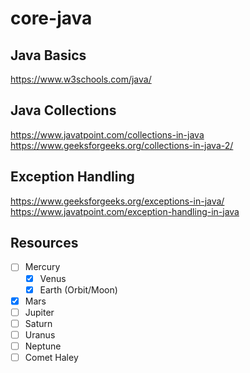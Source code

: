 # core-java

## Java Basics 
https://www.w3schools.com/java/

## Java Collections 
https://www.javatpoint.com/collections-in-java 
<br>
https://www.geeksforgeeks.org/collections-in-java-2/

## Exception Handling 
https://www.geeksforgeeks.org/exceptions-in-java/
<br>
https://www.javatpoint.com/exception-handling-in-java

## Resources

- [ ] Mercury
  - [x] Venus
  - [x] Earth (Orbit/Moon)
- [x] Mars
- [ ] Jupiter
- [ ] Saturn
- [ ] Uranus
- [ ] Neptune
- [ ] Comet Haley
